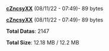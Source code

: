 [**cZncsyXX**](/data/cZncsyXX.txt) (08/11/22 - 07:49)- 89 bytes

[**cZncsyXX**](/data/cZncsyXX.txt) (08/11/22 - 07:49)- 89 bytes

**Total Datas**: 2147

**Total Size**: 12.18 MB / 12.2 MB